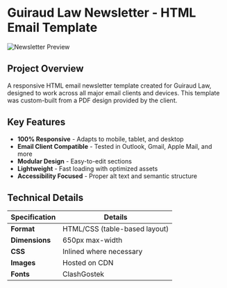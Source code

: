 # Guiraud Law Newsletter - HTML Email Template

![Newsletter Preview](https://github.com/AliAtherAyyubi/GUIRAUD-Newsletter/blob/main/Assets/Newsletter%20Nate-1-01.jpg)

## Project Overview
A responsive HTML email newsletter template created for Guiraud Law, designed to work across all major email clients and devices. This template was custom-built from a PDF design provided by the client.

## Key Features
- **100% Responsive** - Adapts to mobile, tablet, and desktop
- **Email Client Compatible** - Tested in Outlook, Gmail, Apple Mail, and more
- **Modular Design** - Easy-to-edit sections
- **Lightweight** - Fast loading with optimized assets
- **Accessibility Focused** - Proper alt text and semantic structure

## Technical Details
| Specification | Details |
|--------------|---------|
| **Format** | HTML/CSS (table-based layout) |
| **Dimensions** | 650px max-width |
| **CSS** | Inlined where necessary |
| **Images** | Hosted on CDN |
| **Fonts** | ClashGostek |
